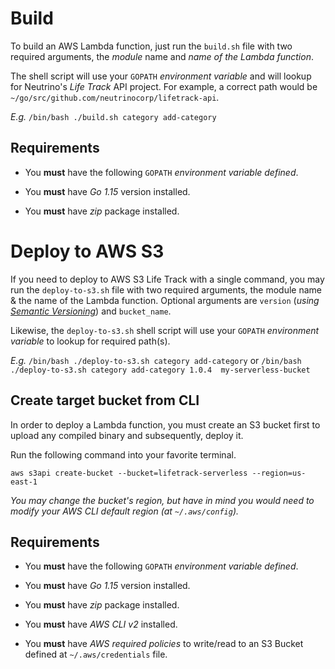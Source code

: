 # Build
To build an AWS Lambda function, just run the `build.sh` file with two required arguments, the _module_ name and _name 
of the Lambda function_.

The shell script will use your `GOPATH` _environment variable_ and will lookup for Neutrino's _Life 
Track_ API project. For example, a correct path would be `~/go/src/github.com/neutrinocorp/lifetrack-api`.

_E.g._ `/bin/bash ./build.sh category add-category`

## Requirements

- You **must** have the following  `GOPATH` _environment variable defined_.

- You **must** have _Go 1.15_ version installed.

- You **must** have _zip_ package installed.

# Deploy to AWS S3
If you need to deploy to AWS S3 Life Track with a single command, you may run the `deploy-to-s3.sh` file with 
two required arguments, the module name & the name of the Lambda function. Optional arguments are `version` 
(_using [Semantic Versioning](https://semver.org)_) and `bucket_name`.

Likewise, the `deploy-to-s3.sh` shell script will use your `GOPATH` _environment variable_ to lookup for 
required path(s).

_E.g._ `/bin/bash ./deploy-to-s3.sh category add-category` or `/bin/bash ./deploy-to-s3.sh category add-category 1.0.4 
my-serverless-bucket`

## Create target bucket from CLI
In order to deploy a Lambda function, you must create an S3 bucket first to upload any compiled binary and subsequently, 
deploy it.

Run the following command into your favorite terminal.

`aws s3api create-bucket --bucket=lifetrack-serverless --region=us-east-1`

_You may change the bucket's region, but have in mind you would need to modify your AWS CLI default region 
(at `~/.aws/config`)._

## Requirements

- You **must** have the following  `GOPATH` _environment variable defined_.

- You **must** have _Go 1.15_ version installed.

- You **must** have _zip_ package installed.

- You **must** have _AWS CLI v2_ installed.

- You **must** have _AWS required policies_ to write/read to an S3 Bucket defined at `~/.aws/credentials` file.
